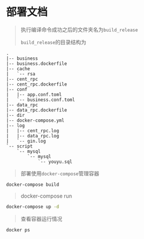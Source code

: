 # 部署文档

> 执行编译命令成功之后的文件夹名为`build_release`
>
> `build_release`的目录结构为

```shell
.
|-- business
|-- business.dockerfile
|-- cache
|   `-- rsa
|-- cent_rpc
|-- cent_rpc.dockerfile
|-- conf
|   |-- app.conf.toml
|   `-- business.conf.toml
|-- data_rpc
|-- data_rpc.dockerfile
|-- dir
|-- docker-compose.yml
|-- log
|   |-- cent_rpc.log
|   |-- data_rpc.log
|   `-- gin.log
`-- script
    `-- mysql
        `-- mysql
            `-- youyu.sql
```

> 部署使用`docker-compose`管理容器

```dockerfile
docker-compose build
```

> docker-compose run

```sh
docker-compose up -d
```

> 查看容器运行情况

```sh
docker ps
```